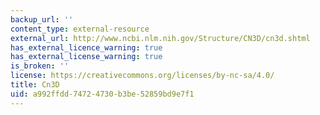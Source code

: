 ```yaml
---
backup_url: ''
content_type: external-resource
external_url: http://www.ncbi.nlm.nih.gov/Structure/CN3D/cn3d.shtml
has_external_licence_warning: true
has_external_license_warning: true
is_broken: ''
license: https://creativecommons.org/licenses/by-nc-sa/4.0/
title: Cn3D
uid: a992ffdd-7472-4730-b3be-52859bd9e7f1
---
```

